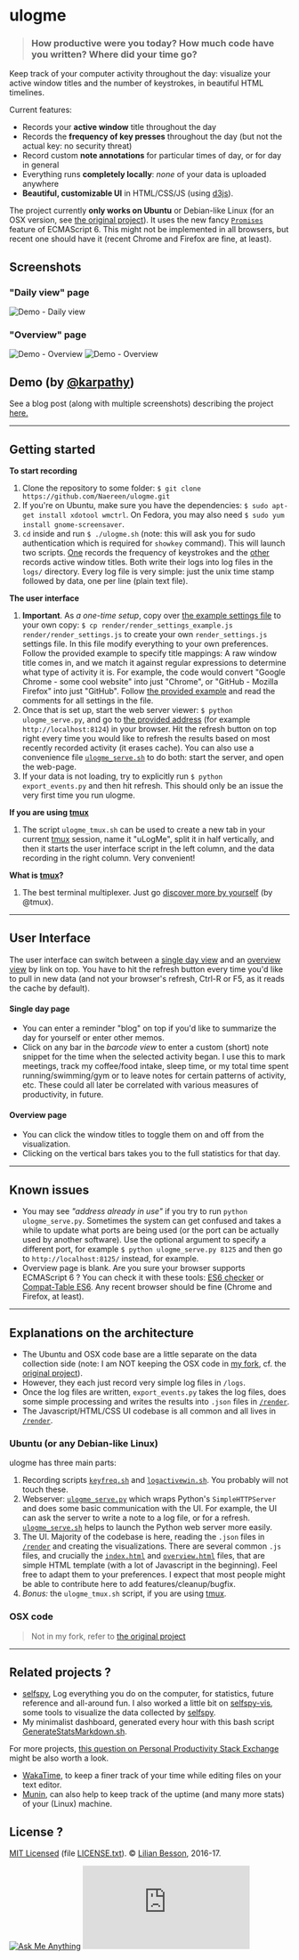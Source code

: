 # **ulogme**

> ### How productive were you today? How much code have you written? Where did your time go?

Keep track of your computer activity throughout the day: visualize your active window titles and the number of keystrokes, in beautiful HTML timelines.

Current features:

- Records your **active window** title throughout the day
- Records the **frequency of key presses** throughout the day (but not the actual key: no security threat)
- Record custom **note annotations** for particular times of day, or for day in general
- Everything runs **completely locally**: *none* of your data is uploaded anywhere
- **Beautiful, customizable UI** in HTML/CSS/JS (using [d3js](https://www.d3js.org/)).

The project currently **only works on Ubuntu** or Debian-like Linux (for an OSX version, see [the original project](https://github.com/karpathy/ulogme)).
It uses the new fancy [`Promises`](https://developer.mozilla.org/en-US/docs/Web/JavaScript/Reference/Global_Objects/Promise) feature of ECMAScript 6. This might not be implemented in all browsers, but recent one should have it (recent Chrome and Firefox are fine, at least).

## Screenshots
### "Daily view" page
![Demo - Daily view](screenshots/demo_daily1.png)
### "Overview" page
![Demo - Overview](screenshots/demo_overview1.png)
![Demo - Overview](screenshots/demo_overview2.png)

## Demo (by [@karpathy](https://github.com/karpathy))
See a blog post (along with multiple screenshots) describing the project [here.](http://karpathy.github.io/2014/08/03/quantifying-productivity/)

----

## Getting started

**To start recording**

1. Clone the repository to some folder: `$ git clone https://github.com/Naereen/ulogme.git`
2. If you're on Ubuntu, make sure you have the dependencies: `$ sudo apt-get install xdotool wmctrl`. On Fedora, you may also need `$ sudo yum install gnome-screensaver`.
3. `cd` inside and run `$ ./ulogme.sh` (note: this will ask you for sudo authentication which is required for `showkey` command). This will launch two scripts. [One](keyfreq.sh) records the frequency of keystrokes and the [other](logactivewin.sh) records active window titles. Both write their logs into log files in the `logs/` directory. Every log file is very simple: just the unix time stamp followed by data, one per line (plain text file).


**The user interface**

1. **Important**. As *a one-time setup*, copy over [the example settings file](render/render_settings_example.js) to your own copy: `$ cp render/render_settings_example.js render/render_settings.js` to create your own `render_settings.js` settings file. In this file modify everything to your own preferences. Follow the provided example to specify title mappings: A raw window title comes in, and we match it against regular expressions to determine what type of activity it is. For example, the code would convert "Google Chrome - some cool website" into just "Chrome", or "GitHub - Mozilla Firefox" into just "GitHub". Follow [the provided example](render/render_settings_example.js) and read the comments for all settings in the file.
2. Once that is set up, start the web server viewer: `$ python ulogme_serve.py`, and go to [the provided address](http://localhost:8124) (for example `http://localhost:8124`) in your browser. Hit the refresh button on top right every time you would like to refresh the results based on most recently recorded activity (it erases cache). You can also use a convenience file [`ulogme_serve.sh`](ulogme_serve.sh) to do both: start the server, and open the web-page.
3. If your data is not loading, try to explicitly run `$ python export_events.py` and then hit refresh. This should only be an issue the very first time you run ulogme.


**If you are using [tmux](https://tmux.github.io/)**

1. The script `ulogme_tmux.sh` can be used to create a new tab in your current [tmux](https://tmux.github.io/) session, name it "uLogMe", split it in half vertically, and then it starts the user interface script in the left column, and the data recording in the right column. Very convenient!


**What is [tmux](https://tmux.github.io/)?**

1. The best terminal multiplexer. Just go [discover more by yourself](https://tmux.github.io/) (by @tmux).

----

## User Interface
The user interface can switch between a [single day view](render/index.html) and an [overview view](render/overview.html) by link on top. You have to hit the refresh button every time you'd like to pull in new data (and not your browser's refresh, Ctrl-R or F5, as it reads the cache by default).

#### Single day page
- You can enter a reminder "blog" on top if you'd like to summarize the day for yourself or enter other memos.
- Click on any bar in the *barcode view* to enter a custom (short) note snippet for the time when the selected activity began. I use this to mark meetings, track my coffee/food intake, sleep time, or my total time spent running/swimming/gym or to leave notes for certain patterns of activity, etc. These could all later be correlated with various measures of productivity, in future.

#### Overview page
- You can click the window titles to toggle them on and off from the visualization.
- Clicking on the vertical bars takes you to the full statistics for that day.

----

## Known issues
- You may see *"address already in use"* if you try to run `python ulogme_serve.py`. Sometimes the system can get confused and takes a while to update what ports are being used (or the port can be actually used by another software). Use the optional argument to specify a different port, for example `$ python ulogme_serve.py 8125` and then go to `http://localhost:8125/` instead, for example.
- Overview page is blank. Are you sure your browser supports ECMAScript 6 ? You can check it with these tools: [ES6 checker](https://ruanyf.github.io/es-checker/) or [Compat-Table ES6](https://kangax.github.io/compat-table/es6/). Any recent browser should be fine (Chrome and Firefox, at least).

----

## Explanations on the architecture
- The Ubuntu and OSX code base are a little separate on the data collection side (note: I am NOT keeping the OSX code in [my fork](https://github.com/Naereen/ulogme/), cf. the [original project](https://github.com/karpathy/ulogme/)).
- However, they each just record very simple log files in `/logs`.
- Once the log files are written, `export_events.py` takes the log files, does some simple processing and writes the results into `.json` files in [`/render`](render/).
- The Javascript/HTML/CSS UI codebase is all common and all lives in [`/render`](render/).

### Ubuntu (or any Debian-like Linux)
ulogme has three main parts:

1. Recording scripts [`keyfreq.sh`](keyfreq.sh) and [`logactivewin.sh`](logactivewin.sh). You probably will not touch these.
2. Webserver: [`ulogme_serve.py`](ulogme_serve.py) which wraps Python's `SimpleHTTPServer` and does some basic communication with the UI. For example, the UI can ask the server to write a note to a log file, or for a refresh. [`ulogme_serve.sh`](ulogme_serve.sh) helps to launch the Python web server more easily.
3. The UI. Majority of the codebase is here, reading the `.json` files in [`/render`](render/) and creating the visualizations. There are several common `.js` files, and crucially the [`index.html`](index.html) and [`overview.html`](overview.html) files, that are simple HTML template (with a lot of Javascript in the beginning). Feel free to adapt them to your preferences. I expect that most people might be able to contribute here to add features/cleanup/bugfix.
4. *Bonus:* the `ulogme_tmux.sh` script, if you are using [tmux](https://tmux.github.io/).

### OSX code
> Not in my fork, refer to [the original project](https://github.com/karpathy/ulogme)

----

## Related projects ?
- [selfspy](https://github.com/gurgeh/selfspy), Log everything you do on the computer, for statistics, future reference and all-around fun. I also worked a little bit on [selfspy-vis](http://github.com/Naereen/selfspy-vis), some tools to visualize the data collected by [selfspy](https://github.com/gurgeh/selfspy).
- My minimalist dashboard, generated every hour with this bash script [GenerateStatsMarkdown.sh](https://bitbucket.org/lbesson/bin/src/master/GenerateStatsMarkdown.sh).

For more projects, [this question on Personal Productivity Stack Exchange](https://productivity.stackexchange.com/questions/13913/automatic-time-tracking-software-for-computer-work-for-windows-linux-mac) might be also worth a look.

- [WakaTime](https://wakatime.com/), to keep a finer track of your time while editing files on your text editor.
- [Munin](http://munin-monitoring.org/), can also help to keep track of the uptime (and many more stats) of your (Linux) machine.

## License ?
[MIT Licensed](https://lbesson.mit-license.org/) (file [LICENSE.txt](LICENSE.txt)).
© [Lilian Besson](https://github.com/Naereen), 2016-17.

[![Ask Me Anything](https://img.shields.io/badge/ask%20me-anything-1abc9c.svg)](https://github.com/Naereen/ama)
[![Analytics](https://ga-beacon.appspot.com/UA-38514290-17/github.com/Naereen/ulogme/README.md?pixel)](https://github.com/Naereen/ulogme/)
